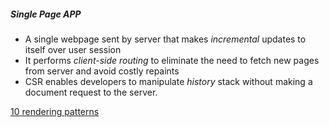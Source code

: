 ##### Single Page APP
- A single webpage sent by server that makes _incremental_ updates to itself over user session
- It performs _client-side routing_ to eliminate the need to fetch new pages from server and avoid costly repaints
- CSR enables developers to manipulate *history* stack without making a document request to the server.

[10 rendering patterns](https://www.youtube.com/watch?v=Dkx5ydvtpCA)